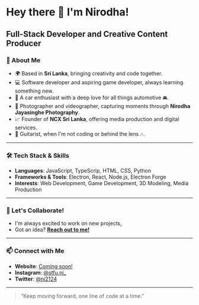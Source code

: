# Hey there 👋 I'm Nirodha!

**Full-Stack Developer and Creative Content Producer**
---

### 🚀 About Me

- 🌍 Based in **Sri Lanka**, bringing creativity and code together.
- 💻 Software developer and aspiring game developer, always learning something new.
- 🛞 A car enthusiast with a deep love for all things automotive 🚘.
- 📸 Photographer and videographer, capturing moments through **Nirodha Jayasinghe Photography**.
- 📈 Founder of **NCX Sri Lanka**, offering media production and digital services.
- 🎸 Guitarist, when I'm not coding or behind the lens 🎶.

---

### 🛠 Tech Stack & Skills

- **Languages**: JavaScript, TypeScrip, HTML, CSS, Python
- **Frameworks & Tools**: Electron, React, Node.js, Electron Forge
- **Interests**: Web Development, Game Development, 3D Modeling, Media Production

---

### 💼 Let's Collaborate!

- I'm always excited to work on new projects,
- Got an idea? **[Reach out to me!](https://linktr.ee/nddjayasinghe)**

---

### 📫 Connect with Me

- **Website**: [Coming soon!](#)
- **Instagram**: [@stfu.nj_](https://instagram.com/stfu.nj_)
- **Twitter**: [@nj2124](https://twitter.com/Nj2124)

---

> “Keep moving forward, one line of code at a time.”


<!--
**NDDJayasinghe/NDDJayasinghe** is a ✨ _special_ ✨ repository because its `README.md` (this file) appears on your GitHub profile.

Here are some ideas to get you started:

- 🔭 I’m currently working on ...
- 🌱 I’m currently learning ...
- 👯 I’m looking to collaborate on ...
- 🤔 I’m looking for help with ...
- 💬 Ask me about ...
- 📫 How to reach me: ...
- 😄 Pronouns: ...
- ⚡ Fun fact: ...
-->
